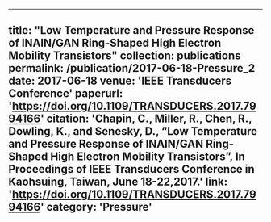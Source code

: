 ---
title: "Low Temperature and Pressure Response of INAlN/GAN Ring-Shaped High Electron Mobility Transistors"
collection: publications
permalink: /publication/2017-06-18-Pressure_2
date: 2017-06-18
venue: 'IEEE Transducers Conference'
paperurl: 'https://doi.org/10.1109/TRANSDUCERS.2017.7994166'
citation: 'Chapin, C., Miller, R., Chen, R., Dowling, K., and Senesky, D., “Low Temperature and Pressure Response of INAlN/GAN Ring-Shaped High Electron Mobility Transistors”, In Proceedings of IEEE Transducers Conference in Kaohsuing, Taiwan, June 18-22,2017.'
link: 'https://doi.org/10.1109/TRANSDUCERS.2017.7994166'
category: 'Pressure'
----